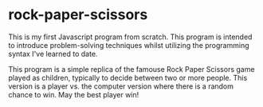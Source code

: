 # rock-paper-scissors
This is my first Javascript program from scratch. This program is intended to introduce problem-solving techniques whilst utilizing the programming syntax I've learned to date. 

This program is a simple replica of the famouse Rock Paper Scissors game played as children, typically to decide between two or more people. This version is a player vs. the computer version where there is a random chance to win. May the best player win!